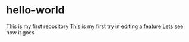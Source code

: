 # hello-world
This is my first repository
This is my first try in editing a feature
Lets see how it goes
